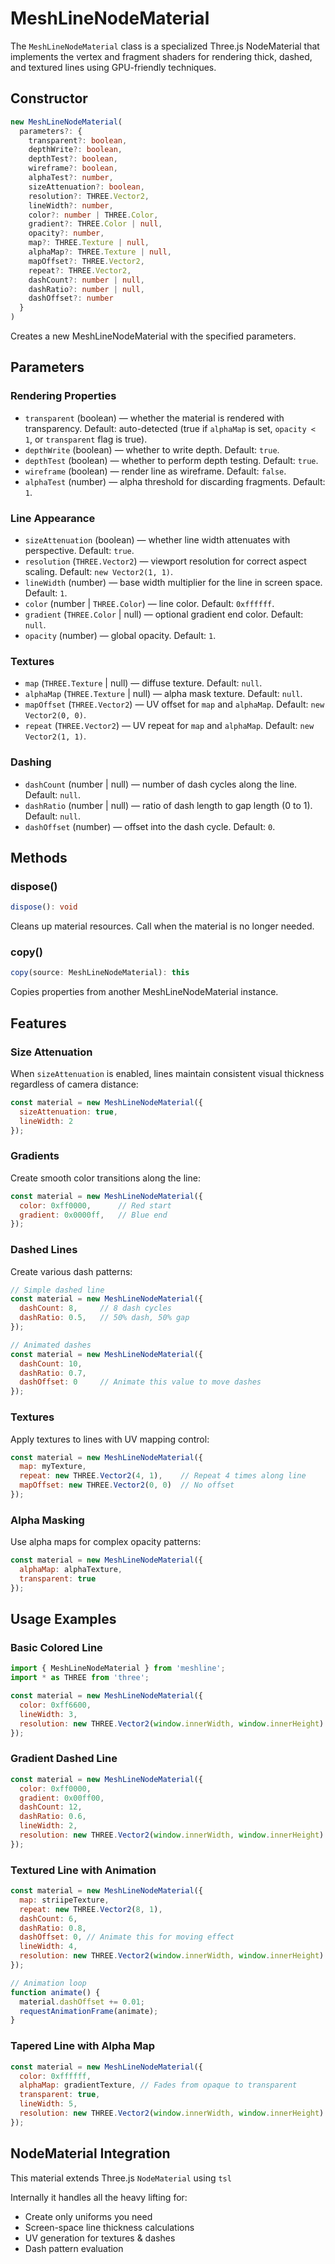 # MeshLineNodeMaterial

The `MeshLineNodeMaterial` class is a specialized Three.js NodeMaterial that implements the vertex and fragment shaders for rendering thick, dashed, and textured lines using GPU-friendly techniques.

## Constructor

```ts
new MeshLineNodeMaterial(
  parameters?: {
    transparent?: boolean,
    depthWrite?: boolean,
    depthTest?: boolean,
    wireframe?: boolean,
    alphaTest?: number,
    sizeAttenuation?: boolean,
    resolution?: THREE.Vector2,
    lineWidth?: number,
    color?: number | THREE.Color,
    gradient?: THREE.Color | null,
    opacity?: number,
    map?: THREE.Texture | null,
    alphaMap?: THREE.Texture | null,
    mapOffset?: THREE.Vector2,
    repeat?: THREE.Vector2,
    dashCount?: number | null,
    dashRatio?: number | null,
    dashOffset?: number
  }
)
```

Creates a new MeshLineNodeMaterial with the specified parameters.

## Parameters

### Rendering Properties

- `transparent` (boolean) — whether the material is rendered with transparency. Default: auto-detected (true if `alphaMap` is set, `opacity < 1`, or `transparent` flag is true).
- `depthWrite` (boolean) — whether to write depth. Default: `true`.
- `depthTest` (boolean) — whether to perform depth testing. Default: `true`.
- `wireframe` (boolean) — render line as wireframe. Default: `false`.
- `alphaTest` (number) — alpha threshold for discarding fragments. Default: `1`.

### Line Appearance

- `sizeAttenuation` (boolean) — whether line width attenuates with perspective. Default: `true`.
- `resolution` (`THREE.Vector2`) — viewport resolution for correct aspect scaling. Default: `new Vector2(1, 1)`.
- `lineWidth` (number) — base width multiplier for the line in screen space. Default: `1`.
- `color` (number | `THREE.Color`) — line color. Default: `0xffffff`.
- `gradient` (`THREE.Color` | null) — optional gradient end color. Default: `null`.
- `opacity` (number) — global opacity. Default: `1`.

### Textures

- `map` (`THREE.Texture` | null) — diffuse texture. Default: `null`.
- `alphaMap` (`THREE.Texture` | null) — alpha mask texture. Default: `null`.
- `mapOffset` (`THREE.Vector2`) — UV offset for `map` and `alphaMap`. Default: `new Vector2(0, 0)`.
- `repeat` (`THREE.Vector2`) — UV repeat for `map` and `alphaMap`. Default: `new Vector2(1, 1)`.

### Dashing

- `dashCount` (number | null) — number of dash cycles along the line. Default: `null`.
- `dashRatio` (number | null) — ratio of dash length to gap length (0 to 1). Default: `null`.
- `dashOffset` (number) — offset into the dash cycle. Default: `0`.

## Methods

### dispose()

```ts
dispose(): void
```

Cleans up material resources. Call when the material is no longer needed.

### copy()

```ts
copy(source: MeshLineNodeMaterial): this
```

Copies properties from another MeshLineNodeMaterial instance.

## Features

### Size Attenuation

When `sizeAttenuation` is enabled, lines maintain consistent visual thickness regardless of camera distance:

```javascript
const material = new MeshLineNodeMaterial({
  sizeAttenuation: true,
  lineWidth: 2
});
```

### Gradients

Create smooth color transitions along the line:

```javascript
const material = new MeshLineNodeMaterial({
  color: 0xff0000,      // Red start
  gradient: 0x0000ff,   // Blue end
});
```

### Dashed Lines

Create various dash patterns:

```javascript
// Simple dashed line
const material = new MeshLineNodeMaterial({
  dashCount: 8,     // 8 dash cycles
  dashRatio: 0.5,   // 50% dash, 50% gap
});

// Animated dashes
const material = new MeshLineNodeMaterial({
  dashCount: 10,
  dashRatio: 0.7,
  dashOffset: 0     // Animate this value to move dashes
});
```

### Textures

Apply textures to lines with UV mapping control:

```javascript
const material = new MeshLineNodeMaterial({
  map: myTexture,
  repeat: new THREE.Vector2(4, 1),    // Repeat 4 times along line
  mapOffset: new THREE.Vector2(0, 0)  // No offset
});
```

### Alpha Masking

Use alpha maps for complex opacity patterns:

```javascript
const material = new MeshLineNodeMaterial({
  alphaMap: alphaTexture,
  transparent: true
});
```

## Usage Examples

### Basic Colored Line

```javascript
import { MeshLineNodeMaterial } from 'meshline';
import * as THREE from 'three';

const material = new MeshLineNodeMaterial({
  color: 0xff6600,
  lineWidth: 3,
  resolution: new THREE.Vector2(window.innerWidth, window.innerHeight)
});
```

### Gradient Dashed Line

```javascript
const material = new MeshLineNodeMaterial({
  color: 0xff0000,
  gradient: 0x00ff00,
  dashCount: 12,
  dashRatio: 0.6,
  lineWidth: 2,
  resolution: new THREE.Vector2(window.innerWidth, window.innerHeight)
});
```

### Textured Line with Animation

```javascript
const material = new MeshLineNodeMaterial({
  map: striipeTexture,
  repeat: new THREE.Vector2(8, 1),
  dashCount: 6,
  dashRatio: 0.8,
  dashOffset: 0, // Animate this for moving effect
  lineWidth: 4,
  resolution: new THREE.Vector2(window.innerWidth, window.innerHeight)
});

// Animation loop
function animate() {
  material.dashOffset += 0.01;
  requestAnimationFrame(animate);
}
```

### Tapered Line with Alpha Map

```javascript
const material = new MeshLineNodeMaterial({
  color: 0xffffff,
  alphaMap: gradientTexture, // Fades from opaque to transparent
  transparent: true,
  lineWidth: 5,
  resolution: new THREE.Vector2(window.innerWidth, window.innerHeight)
});
```

## NodeMaterial Integration

This material extends Three.js `NodeMaterial` using `tsl`

Internally it handles all the heavy lifting for:

- Create only uniforms you need
- Screen-space line thickness calculations
- UV generation for textures & dashes
- Dash pattern evaluation
